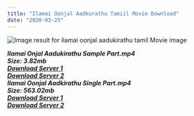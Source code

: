 ```yaml
---
title: "Ilamai Oonjal Aadkurathu Tamiil Movie Download"
date: "2020-03-25"
---
```


![Image result for ilamai oonjal aadukirathu tamil Movie image](https://image.tmdb.org/t/p/w780/aq8HvIesP0tx5keUUHvm7CJtOZ6.jpg)

**_Ilamai Onjal Aadukirathu Sample Part.mp4_**  
**_Size: 3.82mb_**  
**_[Download Server 1](http://b5.wetransfer.vip/files/{b8ae04a0e9ab0f9e64837bab03a252825878f388f00779843f60cec38aa445db}20Actor{b8ae04a0e9ab0f9e64837bab03a252825878f388f00779843f60cec38aa445db}20Hits{b8ae04a0e9ab0f9e64837bab03a252825878f388f00779843f60cec38aa445db}20Collection/Rajinikanth{b8ae04a0e9ab0f9e64837bab03a252825878f388f00779843f60cec38aa445db}20Movies{b8ae04a0e9ab0f9e64837bab03a252825878f388f00779843f60cec38aa445db}20Collection/Rajinikanth{b8ae04a0e9ab0f9e64837bab03a252825878f388f00779843f60cec38aa445db}20Classic{b8ae04a0e9ab0f9e64837bab03a252825878f388f00779843f60cec38aa445db}20Collection/Ilamai{b8ae04a0e9ab0f9e64837bab03a252825878f388f00779843f60cec38aa445db}20Oonjaladugirathu{b8ae04a0e9ab0f9e64837bab03a252825878f388f00779843f60cec38aa445db}20(1978)/Ilamai{b8ae04a0e9ab0f9e64837bab03a252825878f388f00779843f60cec38aa445db}20Oonjaladugirathu{b8ae04a0e9ab0f9e64837bab03a252825878f388f00779843f60cec38aa445db}20{b8ae04a0e9ab0f9e64837bab03a252825878f388f00779843f60cec38aa445db}20Sample{b8ae04a0e9ab0f9e64837bab03a252825878f388f00779843f60cec38aa445db}20HD.mp4)_**  
**_[Download Server 2](http://b5.wetransfer.vip/files/{b8ae04a0e9ab0f9e64837bab03a252825878f388f00779843f60cec38aa445db}20Actor{b8ae04a0e9ab0f9e64837bab03a252825878f388f00779843f60cec38aa445db}20Hits{b8ae04a0e9ab0f9e64837bab03a252825878f388f00779843f60cec38aa445db}20Collection/Rajinikanth{b8ae04a0e9ab0f9e64837bab03a252825878f388f00779843f60cec38aa445db}20Movies{b8ae04a0e9ab0f9e64837bab03a252825878f388f00779843f60cec38aa445db}20Collection/Rajinikanth{b8ae04a0e9ab0f9e64837bab03a252825878f388f00779843f60cec38aa445db}20Classic{b8ae04a0e9ab0f9e64837bab03a252825878f388f00779843f60cec38aa445db}20Collection/Ilamai{b8ae04a0e9ab0f9e64837bab03a252825878f388f00779843f60cec38aa445db}20Oonjaladugirathu{b8ae04a0e9ab0f9e64837bab03a252825878f388f00779843f60cec38aa445db}20(1978)/Ilamai{b8ae04a0e9ab0f9e64837bab03a252825878f388f00779843f60cec38aa445db}20Oonjaladugirathu{b8ae04a0e9ab0f9e64837bab03a252825878f388f00779843f60cec38aa445db}20{b8ae04a0e9ab0f9e64837bab03a252825878f388f00779843f60cec38aa445db}20Sample{b8ae04a0e9ab0f9e64837bab03a252825878f388f00779843f60cec38aa445db}20HD.mp4)_**  
**_Ilamai Oonjal Aadkirathu Single Part.mp4_**  
**_Size: 563.02mb_**  
**_[Download Server 1](http://b5.wetransfer.vip/files/{b8ae04a0e9ab0f9e64837bab03a252825878f388f00779843f60cec38aa445db}20Actor{b8ae04a0e9ab0f9e64837bab03a252825878f388f00779843f60cec38aa445db}20Hits{b8ae04a0e9ab0f9e64837bab03a252825878f388f00779843f60cec38aa445db}20Collection/Rajinikanth{b8ae04a0e9ab0f9e64837bab03a252825878f388f00779843f60cec38aa445db}20Movies{b8ae04a0e9ab0f9e64837bab03a252825878f388f00779843f60cec38aa445db}20Collection/Rajinikanth{b8ae04a0e9ab0f9e64837bab03a252825878f388f00779843f60cec38aa445db}20Classic{b8ae04a0e9ab0f9e64837bab03a252825878f388f00779843f60cec38aa445db}20Collection/Ilamai{b8ae04a0e9ab0f9e64837bab03a252825878f388f00779843f60cec38aa445db}20Oonjaladugirathu{b8ae04a0e9ab0f9e64837bab03a252825878f388f00779843f60cec38aa445db}20(1978)/Ilamai{b8ae04a0e9ab0f9e64837bab03a252825878f388f00779843f60cec38aa445db}20Oonjaladugirathu{b8ae04a0e9ab0f9e64837bab03a252825878f388f00779843f60cec38aa445db}20{b8ae04a0e9ab0f9e64837bab03a252825878f388f00779843f60cec38aa445db}20Single{b8ae04a0e9ab0f9e64837bab03a252825878f388f00779843f60cec38aa445db}20Part{b8ae04a0e9ab0f9e64837bab03a252825878f388f00779843f60cec38aa445db}20HD.mp4)_**  
**_[Download Server 2](http://b5.wetransfer.vip/files/{b8ae04a0e9ab0f9e64837bab03a252825878f388f00779843f60cec38aa445db}20Actor{b8ae04a0e9ab0f9e64837bab03a252825878f388f00779843f60cec38aa445db}20Hits{b8ae04a0e9ab0f9e64837bab03a252825878f388f00779843f60cec38aa445db}20Collection/Rajinikanth{b8ae04a0e9ab0f9e64837bab03a252825878f388f00779843f60cec38aa445db}20Movies{b8ae04a0e9ab0f9e64837bab03a252825878f388f00779843f60cec38aa445db}20Collection/Rajinikanth{b8ae04a0e9ab0f9e64837bab03a252825878f388f00779843f60cec38aa445db}20Classic{b8ae04a0e9ab0f9e64837bab03a252825878f388f00779843f60cec38aa445db}20Collection/Ilamai{b8ae04a0e9ab0f9e64837bab03a252825878f388f00779843f60cec38aa445db}20Oonjaladugirathu{b8ae04a0e9ab0f9e64837bab03a252825878f388f00779843f60cec38aa445db}20(1978)/Ilamai{b8ae04a0e9ab0f9e64837bab03a252825878f388f00779843f60cec38aa445db}20Oonjaladugirathu{b8ae04a0e9ab0f9e64837bab03a252825878f388f00779843f60cec38aa445db}20{b8ae04a0e9ab0f9e64837bab03a252825878f388f00779843f60cec38aa445db}20Single{b8ae04a0e9ab0f9e64837bab03a252825878f388f00779843f60cec38aa445db}20Part{b8ae04a0e9ab0f9e64837bab03a252825878f388f00779843f60cec38aa445db}20HD.mp4)_**
